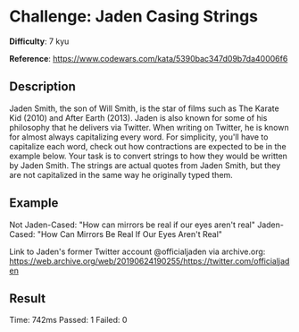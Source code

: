 # Challenge: Jaden Casing Strings

**Difficulty**: 7 kyu

**Reference**: https://www.codewars.com/kata/5390bac347d09b7da40006f6

## Description

Jaden Smith, the son of Will Smith, is the star of films such as The Karate Kid (2010) and After Earth (2013). Jaden is also known for some of his philosophy that he delivers via Twitter. When writing on Twitter, he is known for almost always capitalizing every word. For simplicity, you'll have to capitalize each word, check out how contractions are expected to be in the example below.
Your task is to convert strings to how they would be written by Jaden Smith. The strings are actual quotes from Jaden Smith, but they are not capitalized in the same way he originally typed them.

## Example

Not Jaden-Cased: "How can mirrors be real if our eyes aren't real"
Jaden-Cased: "How Can Mirrors Be Real If Our Eyes Aren't Real"

Link to Jaden's former Twitter account @officialjaden via archive.org: https://web.archive.org/web/20190624190255/https://twitter.com/officialjaden

## Result

Time: 742ms
Passed: 1
Failed: 0
